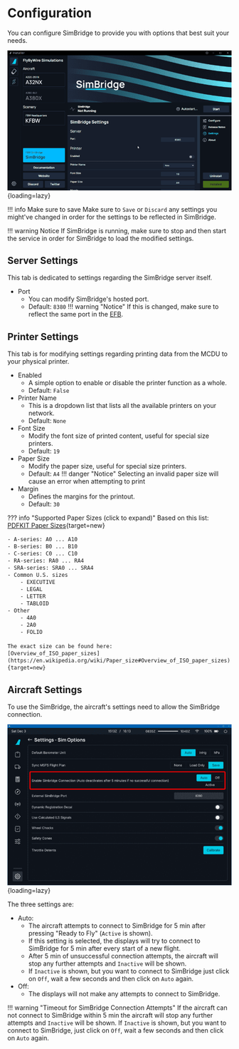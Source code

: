 <link rel="stylesheet" href="../../../stylesheets/web-mcdu.css">

# Configuration
You can configure SimBridge to provide you with options that best suit your needs.

![configuration](../assets/simbridge_config.png){loading=lazy}

!!! info Make sure to save
    Make sure to `Save` or `Discard` any settings you might've changed in order for the settings to be reflected in SimBridge.

!!! warning Notice 
    If SimBridge is running, make sure to stop and then start the service in order for SimBridge to load the modified settings.

## Server Settings
This tab is dedicated to settings regarding the SimBridge server itself.

- Port
    - You can modify SimBridge's hosted port.
    - Default: `8380`
    !!! warning "Notice"
        If this is changed, make sure to reflect the same port in the [EFB](../../fbw-a32nx/feature-guides/flypados3/settings.md#sim-options).

## Printer Settings
This tab is for modifying settings regarding printing data from the MCDU to your physical printer.

- Enabled
    - A simple option to enable or disable the printer function as a whole.
    - Default: `False`
- Printer Name
    - This is a dropdown list that lists all the available printers on your network.
    - Default: `None`
-  Font Size
    - Modify the font size of printed content, useful for special size printers.
    - Default: `19`
 - Paper Size
    - Modify the paper size, useful for special size printers.
    - Default: `A4`
    !!! danger "Notice"
        Selecting an invalid paper size will cause an error when attempting to print
-  Margin
    -  Defines the margins for the printout.
    -  Default: `30`

??? info "Supported Paper Sizes (click to expand)"
    Based on this list: [PDFKIT Paper Sizes](https://pdfkit.org/docs/paper_sizes.html){target=new}

    - A-series: A0 ... A10
    - B-series: B0 ... B10
    - C-series: C0 ... C10
    - RA-series: RA0 ... RA4
    - SRA-series: SRA0 ... SRA4
    - Common U.S. sizes
        - EXECUTIVE
        - LEGAL
        - LETTER
        - TABLOID
    - Other
        - 4A0
        - 2A0
        - FOLIO

    The exact size can be found here:
    [Overview_of_ISO_paper_sizes](https://en.wikipedia.org/wiki/Paper_size#Overview_of_ISO_paper_sizes){target=new}

## Aircraft Settings

To use the SimBridge, the aircraft's settings need to allow the SimBridge connection.

![flyPad EFB Settings Sim Options](../assets/efb-setting-simoptions.png){loading=lazy}

The three settings are:

- Auto:
    - The aircraft attempts to connect to SimBridge for 5 min after pressing "Ready to Fly" (`Active` is shown).
    - If this setting is selected, the displays will try to connect to SimBridge for 5 min after every start of a new flight.
    - After 5 min of unsuccessful connection attempts, the aircraft will stop any further attempts and `Inactive` will be shown.
    - If `Inactive` is shown, but you want to connect to SimBridge just click on `Off`, wait a few seconds and then click on `Auto` again.
- Off:
    - The displays will not make any attempts to connect to SimBridge.

!!! warning "Timeout for SimBridge Connection Attempts"
    If the aircraft can not connect to SimBridge within 5 min the aircraft will stop any further attempts and `Inactive` will be shown. If `Inactive` is shown, but you want to connect to SimBridge, just click on `Off`, wait a few seconds and then click on `Auto` again.

